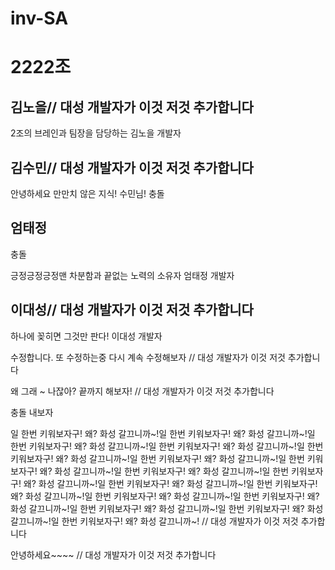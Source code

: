 # inv-SA


# 2222조


## 김노을// 대성 개발자가 이것 저것 추가합니다

2조의 브레인과 팀장을 담당하는 김노을 개발자

## 김수민// 대성 개발자가 이것 저것 추가합니다
안녕하세요
만만치 않은 지식! 수민님!
충돌


## 엄태정
충돌

긍정긍정긍정맨
차분함과 끝없는 노력의 소유자 엄태정 개발자

## 이대성// 대성 개발자가 이것 저것 추가합니다

하나에 꽂히면 그것만 판다! 이대성 개발자

수정합니다. 또 수정하는중 다시 계속 수정해보자
// 대성 개발자가 이것 저것 추가합니다

왜 그래 ~ 나잖아? 끝까지 해보자!
// 대성 개발자가 이것 저것 추가합니다


충돌 내보자

일 한번 키워보자구! 왜? 화성 갈끄니까~!일 한번 키워보자구! 왜? 화성 갈끄니까~!일 한번 키워보자구! 왜? 화성 갈끄니까~!일 한번 키워보자구! 왜? 화성 갈끄니까~!일 한번 키워보자구! 왜? 화성 갈끄니까~!일 한번 키워보자구! 왜? 화성 갈끄니까~!일 한번 키워보자구! 왜? 화성 갈끄니까~!일 한번 키워보자구! 왜? 화성 갈끄니까~!일 한번 키워보자구! 왜? 화성 갈끄니까~!일 한번 키워보자구! 왜? 화성 갈끄니까~!일 한번 키워보자구! 왜? 화성 갈끄니까~!일 한번 키워보자구! 왜? 화성 갈끄니까~!일 한번 키워보자구! 왜? 화성 갈끄니까~!일 한번 키워보자구! 왜? 화성 갈끄니까~!일 한번 키워보자구! 왜? 화성 갈끄니까~!일 한번 키워보자구! 왜? 화성 갈끄니까~!
// 대성 개발자가 이것 저것 추가합니다

안녕하세요~~~~ // 대성 개발자가 이것 저것 추가합니다